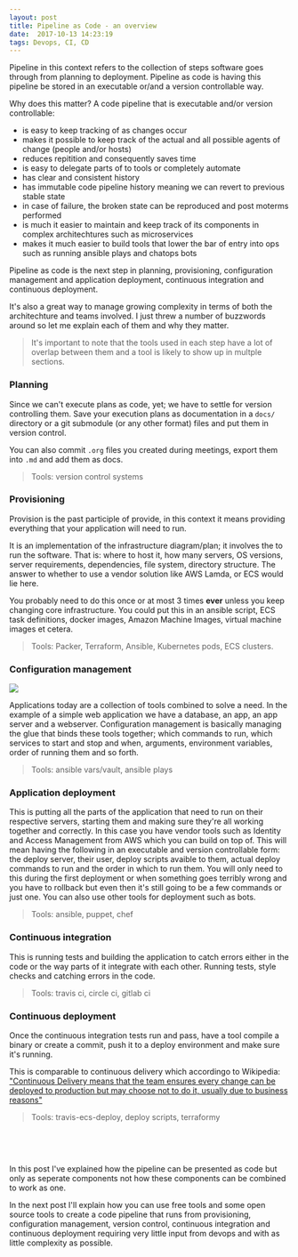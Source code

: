 ```yaml
---
layout: post
title: Pipeline as Code - an overview
date:  2017-10-13 14:23:19
tags: Devops, CI, CD
---
```


Pipeline in this context refers to the collection of steps software goes through
from planning to deployment. Pipeline as code is having this pipeline be stored
in an executable or/and a version controllable way.

Why does this matter? A code pipeline that is executable and/or version
controllable:

 - is easy to keep tracking of as changes occur
 - makes it possible to keep track of the actual and all possible agents of change (people and/or hosts)
 - reduces repitition and consequently saves time
 - is easy to delegate parts of to tools or completely automate
 - has clear and consistent history
 - has immutable code pipeline history meaning we can revert to previous stable state
 - in case of failure, the broken state can be reproduced and post moterms performed
 - is much it easier to maintain and keep track of its components in complex architechtures such as microservices
 - makes it much easier to build tools that lower the bar of entry into ops such as running ansible plays and chatops bots

Pipeline as code is the next step in planning, provisioning, configuration
management and application deployment, continuous integration and continuous
deployment.

It's also a great way to manage growing complexity in terms of both
the architechture and teams involved. I just threw a number of buzzwords around
so let me explain each of them and why they matter.

> It's important to note that the tools used in each step have a lot of overlap between them and a tool is likely to show up in multple sections.

### Planning
Since we can't execute plans as code, yet; we have to settle for version
controlling them.
Save your execution plans as documentation in a `docs/` directory or a git
submodule (or any other format) files and put them in version control.

You can also commit `.org` files you created during meetings, export them into
`.md` and add them as docs.

> Tools: version control systems

### Provisioning
Provision is the past participle of provide, in this context it means providing
everything that your application will need to run.

It is an implementation of the infrastructure diagram/plan; it involves the
to run the software. That is: where to host it, how many servers, OS versions,
server requirements, dependencies, file system, directory structure. The answer
to whether to use a vendor solution like AWS Lamda, or ECS would lie here.

You probably need to do this once or at most 3 times **ever** unless you keep
changing core infrastructure. You could put this in an ansible script, ECS task
definitions, docker images, Amazon Machine Images, virtual machine
images et cetera.

> Tools: Packer, Terraform, Ansible, Kubernetes pods, ECS clusters.

### Configuration management
![](https://i.giphy.com/media/3oz8xOOWHS2MYEJXXO/giphy.gif)

Applications today are a collection of tools combined to solve a need.
In the example of a simple web application we have a database, an app, an app
server and a webserver. Configuration management is basically managing the glue
that binds these tools together; which commands to run, which services to start
and stop and when, arguments, environment variables, order of running them and
so forth.

> Tools: ansible vars/vault, ansible plays

### Application deployment
This is putting all the parts of the application that need to run on their
respective servers, starting them and making sure they're all working together
and correctly.
In this case you have vendor tools such as Identity and Access Management from
AWS which you can build on top of.
This will mean having the following in an executable and version controllable
form: the deploy server, their user, deploy scripts avaible to them,
actual deploy commands to run and the order in which to run them.
You will only need to this during the first deployment or when something goes
terribly wrong and you have to rollback but even then it's still going to be a
few commands or just one. You can also use other tools for deployment such as
bots.

> Tools: ansible, puppet, chef

### Continuous integration
This is running tests and building the application to catch errors either in the
code or the way parts of it integrate with each other.
Running tests, style checks and catching errors in the code.

> Tools: travis ci, circle ci, gitlab ci

### Continuous deployment
Once the continuous integration tests run and pass, have a tool compile a binary
or create a commit, push it to a deploy environment and make sure it's running.

This is comparable to continuous delivery which accordingo to Wikipedia:
["Continuous Delivery means that the team ensures every change can be deployed to production but may choose not to do it, usually due to business reasons"](https://en.wikipedia.org/wiki/Continuous_delivery)

> Tools: travis-ecs-deploy, deploy scripts, terraformy

&nbsp;

&nbsp;

In this post I've explained how the pipeline can be presented as code but only
as seperate components not how these components can be combined to work as one.

In the next post I'll explain how you can use free tools and some open source
tools to create a code pipeline that runs from provisioning, configuration
management, version control, continuous integration and continuous deployment
requiring very little input from devops and with as little complexity as
possible.
